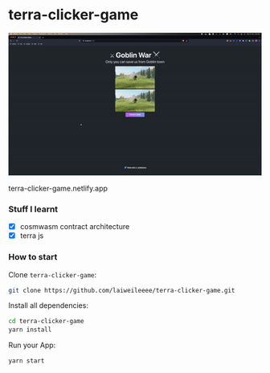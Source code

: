 # terra-clicker-game

<p align="center">
  <img src="ezgif.com-gif-maker.gif" alt="animated" />
  <p>terra-clicker-game.netlify.app</p>
</p>

### Stuff I learnt
- [x] cosmwasm contract architecture
- [x] terra js 

### How to start

Clone `terra-clicker-game`:

```sh
git clone https://github.com/laiweileeee/terra-clicker-game.git
```

Install all dependencies:

```sh
cd terra-clicker-game
yarn install
```

Run your App:

```sh
yarn start
```
